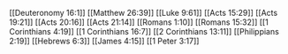 [[Deuteronomy 16:1]]
[[Matthew 26:39]]
[[Luke 9:61]]
[[Acts 15:29]]
[[Acts 19:21]]
[[Acts 20:16]]
[[Acts 21:14]]
[[Romans 1:10]]
[[Romans 15:32]]
[[1 Corinthians 4:19]]
[[1 Corinthians 16:7]]
[[2 Corinthians 13:11]]
[[Philippians 2:19]]
[[Hebrews 6:3]]
[[James 4:15]]
[[1 Peter 3:17]]
